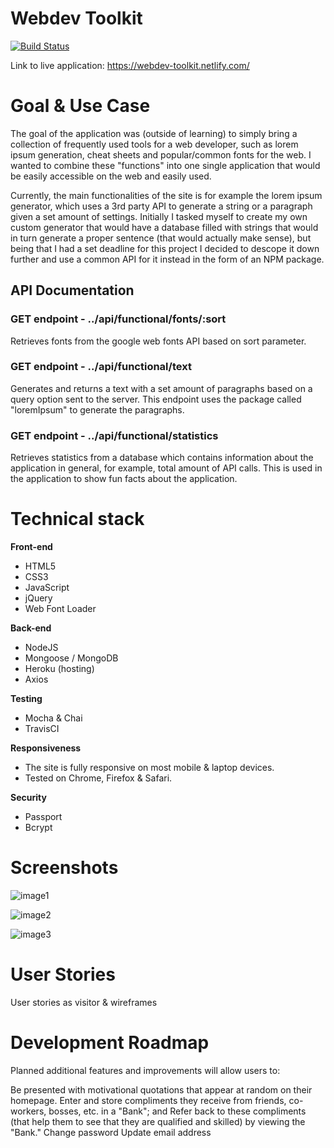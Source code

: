 # Webdev Toolkit
[![Build Status](https://travis-ci.org/tobnys/webdev-toolkit-final-capstone.svg?branch=master)](https://travis-ci.org/tobnys/webdev-toolkit-final-capstone)

Link to live application: https://webdev-toolkit.netlify.com/

# Goal & Use Case

The goal of the application was (outside of learning) to simply bring a collection of frequently used tools for a web developer, such as lorem ipsum generation, cheat sheets and popular/common fonts for the web. I wanted to combine these "functions" into one single application that would be easily accessible on the web and easily used.

Currently, the main functionalities of the site is for example the lorem ipsum generator, which uses a 3rd party API to generate a string or a paragraph given a set amount of settings. Initially I tasked myself to create my own custom generator that would have a database filled with strings that would in turn generate a proper sentence (that would actually make sense), but being that I had a set deadline for this project I decided to descope it down further and use a common API for it instead in the form of an NPM package.

## API Documentation
### GET endpoint - ../api/functional/fonts/:sort
Retrieves fonts from the google web fonts API based on sort parameter.

### GET endpoint - ../api/functional/text
Generates and returns a text with a set amount of paragraphs based on a query option sent to the server. This endpoint uses the package called "loremIpsum" to generate the paragraphs.

### GET endpoint - ../api/functional/statistics
Retrieves statistics from a database which contains information about the application in general, for example, total amount of API calls. This is used in the application to show fun facts about the application.

# Technical stack

**Front-end**
 * HTML5
 * CSS3
 * JavaScript
 * jQuery 
 * Web Font Loader
 
**Back-end**
 * NodeJS
 * Mongoose / MongoDB
 * Heroku (hosting)
 * Axios

**Testing**
 * Mocha & Chai
 * TravisCI
 
**Responsiveness**
 * The site is fully responsive on most mobile & laptop devices.
 * Tested on Chrome, Firefox & Safari.
 
**Security**
 * Passport
 * Bcrypt

# Screenshots
![image1](https://i.gyazo.com/d25de5a06546f4518a3ebfdd07314075.png)

![image2](https://i.gyazo.com/111d6234c74eb1fc1c13944427b07c17.png)

![image3](https://i.gyazo.com/9c2cb3ba45c7387a7cbfe5981f4c3235.png)

# User Stories
User stories as visitor & wireframes

# Development Roadmap

Planned additional features and improvements will allow users to:

Be presented with motivational quotations that appear at random on their homepage.
Enter and store compliments they receive from friends, co-workers, bosses, etc. in a "Bank"; and
Refer back to these compliments (that help them to see that they are qualified and skilled) by viewing the "Bank."
Change password
Update email address

